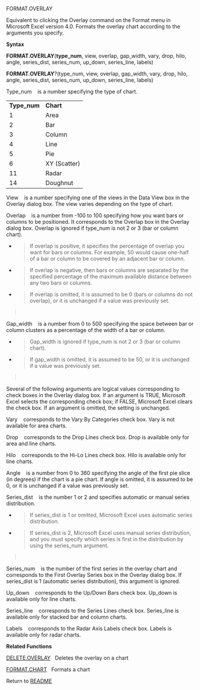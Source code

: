 FORMAT.OVERLAY

Equivalent to clicking the Overlay command on the Format menu in
Microsoft Excel version 4.0. Formats the overlay chart according to the
arguments you specify.

**Syntax**

**FORMAT.OVERLAY**(**type\_num**, view, overlap, gap\_width, vary, drop,
hilo, angle, series\_dist, series\_num, up\_down, series\_line, labels)

**FORMAT.OVERLAY**?(type\_num, view, overlap, gap\_width, vary, drop,
hilo, angle, series\_dist, series\_num, up\_down, series\_line, labels)

Type\_num    is a number specifying the type of chart.

|               |              |
| ------------- | ------------ |
| **Type\_num** | **Chart**    |
| 1             | Area         |
| 2             | Bar          |
| 3             | Column       |
| 4             | Line         |
| 5             | Pie          |
| 6             | XY (Scatter) |
| 11            | Radar        |
| 14            | Doughnut     |

View    is a number specifying one of the views in the Data View box in
the Overlay dialog box. The view varies depending on the type of chart.

Overlap    is a number from -100 to 100 specifying how you want bars or
columns to be positioned. It corresponds to the Overlap box in the
Overlay dialog box. Overlap is ignored if type\_num is not 2 or 3 (bar
or column chart).

  - > If overlap is positive, it specifies the percentage of overlap you
    > want for bars or columns. For example, 50 would cause one-half of
    > a bar or column to be covered by an adjacent bar or column.

  - > If overlap is negative, then bars or columns are separated by the
    > specified percentage of the maximum available distance between any
    > two bars or columns.

  - > If overlap is omitted, it is assumed to be 0 (bars or columns do
    > not overlap), or it is unchanged if a value was previously set.

>  

Gap\_width    is a number from 0 to 500 specifying the space between bar
or column clusters as a percentage of the width of a bar or column.

  - > Gap\_width is ignored if type\_num is not 2 or 3 (bar or column
    > chart).

  - > If gap\_width is omitted, it is assumed to be 50, or it is
    > unchanged if a value was previously set.

>  

Several of the following arguments are logical values corresponding to
check boxes in the Overlay dialog box. If an argument is TRUE, Microsoft
Excel selects the corresponding check box; if FALSE, Microsoft Excel
clears the check box. If an argument is omitted, the setting is
unchanged.

Vary    corresponds to the Vary By Categories check box. Vary is not
available for area charts.

Drop    corresponds to the Drop Lines check box. Drop is available only
for area and line charts.

Hilo    corresponds to the Hi-Lo Lines check box. Hilo is available only
for line charts.

Angle    is a number from 0 to 360 specifying the angle of the first pie
slice (in degrees) if the chart is a pie chart. If angle is omitted, it
is assumed to be 0, or it is unchanged if a value was previously set.

Series\_dist    is the number 1 or 2 and specifies automatic or manual
series distribution.

  - > If series\_dist is 1 or omitted, Microsoft Excel uses automatic
    > series distribution.

  - > If series\_dist is 2, Microsoft Excel uses manual series
    > distribution, and you must specify which series is first in the
    > distribution by using the series\_num argument.

>  

Series\_num    is the number of the first series in the overlay chart
and corresponds to the First Overlay Series box in the Overlay dialog
box. If series\_dist is 1 (automatic series distribution), this argument
is ignored.

Up\_down    corresponds to the Up/Down Bars check box. Up\_down is
available only for line charts.

Series\_line    corresponds to the Series Lines check box. Series\_line
is available only for stacked bar and column charts.

Labels    corresponds to the Radar Axis Labels check box. Labels is
available only for radar charts.

**Related Functions**

[DELETE.OVERLAY](DELETE.OVERLAY.md)   Deletes the overlay on a chart

[FORMAT.CHART](FORMAT.CHART.md)   Formats a chart



Return to [README](README.md)

